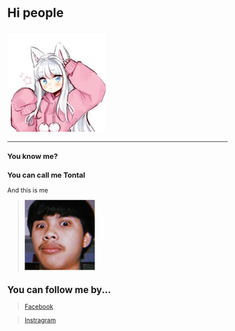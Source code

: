 # Hi people
![HI](image/001.jpg)
---
---
### You know me?
### You can call me Tontal
And this is me

>![Me](image/002.jpg)

## You can follow me by...

> [Facebook](http://www.facebook.com/tanatat.suklim.5)

> [Instragram](https://instagram.com/tanatat_ton?fbclid=IwAR3j1R5VmIc9V8HuH3v7tTW1KWQWQY1119a5lCf9l1ZZGCa4PTHwxDV2wcI)